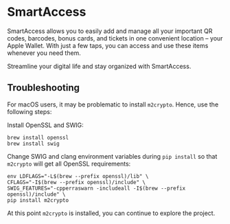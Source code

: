 # SmartAccess

SmartAccess allows you to easily add and manage all your important QR codes, barcodes, bonus cards, and tickets in one convenient location – your Apple Wallet. With just a few taps, you can access and use these items whenever you need them.

Streamline your digital life and stay organized with SmartAccess.

## Troubleshooting

For macOS users, it may be problematic to install `m2crypto`. Hence, use the following steps:

Install OpenSSL and SWIG:

```
brew install openssl
brew install swig
```

Change SWIG and clang environment variables during `pip install` so that `m2crypto` will get all OpenSSL requirements:

```
env LDFLAGS="-L$(brew --prefix openssl)/lib" \
CFLAGS="-I$(brew --prefix openssl)/include" \
SWIG_FEATURES="-cpperraswarn -includeall -I$(brew --prefix openssl)/include" \
pip install m2crypto
```

At this point `m2crypto` is installed, you can continue to explore the project.
